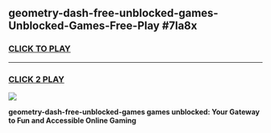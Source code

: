 
## geometry-dash-free-unblocked-games-Unblocked-Games-Free-Play #7la8x
<h3>
<a href="https://us.freeplayer.one?title=geometry-dash-free-unblocked-games&ref=9M">CLICK TO PLAY</a></h3>
<hr>

<h3>
<a href="https://us.freeplayer.one?title=geometry-dash-free-unblocked-games&ref=9M">CLICK 2 PLAY</a>
  
</h3>

<a href="https://us.freeplayer.one?title=geometry-dash-free-unblocked-games&ref=9M"><img src="https://clearcache.store/games.png"></a>


**geometry-dash-free-unblocked-games games unblocked: Your Gateway to Fun and Accessible Online Gaming**
